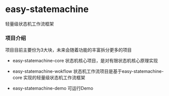 # easy-statemachine
轻量级状态机工作流框架

### 项目介绍
项目目前主要份为3大块，未来会随着功能的丰富拆分更多的项目

- easy-statemachine-core 状态机核心项目，是对有限状态机核心原理实现

- easy-statemachine-wokflow 状态机工作流项目是基于easy-statemachine-core 实现的轻量级状态机工作流框架

- easy-statemachine-demo 可运行Demo
